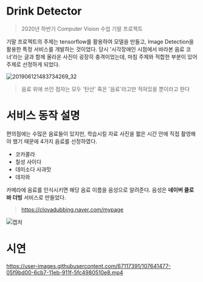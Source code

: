 # Drink Detector
>2020년 하반기 Computer Vision 수업 기말 프로젝트

기말 프로젝트의 주제는 tensorflow를 활용하여 모델을 만들고, Image Detection을 활용한 특정 서비스를 개발하는 것이었다. 당시 '시각장애인 시점에서 바라본 음료 코너'라는 글과 함께 올라온 사진이 굉장히 충격이었는데, 마침 주제와 적합한 부분이 있어 주제로 선정하게 되었다.


![201906121483734269_32](https://user-images.githubusercontent.com/67117391/107640919-4d337e00-6cb6-11eb-9d31-c0121fbbbdce.jpg)

>음료 위에 쓰인 점자는 모두 '탄산' 혹은 '음료'라고만 적혀있을 뿐이라고 한다



# 서비스 동작 설명
편의점에는 수많은 음료들이 있지만, 학습시킬 자료 사진을 짧은 시간 안에 직접 촬영해야 했기 때문에 4가지 음료를 선정하였다.

- 코카콜라
- 칠성 사이다
- 데미소다 사과맛
- 데자와

카메라에 음료를 인식시키면 해당 음료 이름을 음성으로 알려준다.
음성은 **네이버 클로바 더빙** 서비스로 만들었다.
>https://clovadubbing.naver.com/mypage




![캡처](https://user-images.githubusercontent.com/67117391/107640956-54f32280-6cb6-11eb-93fd-ecc994cb0fa8.PNG)




# 시연
https://user-images.githubusercontent.com/67117391/107641477-05f9bd00-6cb7-11eb-911f-5fc4980510e8.mp4
